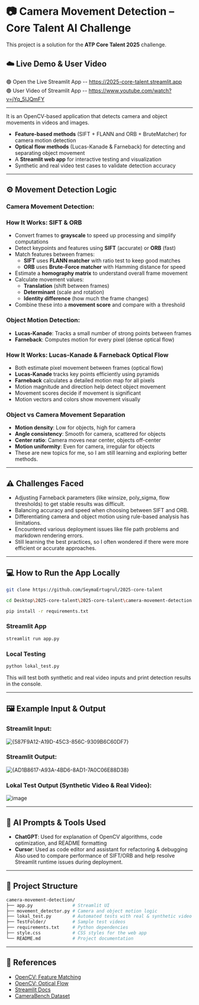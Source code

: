 # 📷 Camera Movement Detection – Core Talent AI Challenge

This project is a solution for the **ATP Core Talent 2025** challenge.

## ☁️ Live Demo & User Video

🟢 Open the Live Streamlit App -- https://2025-core-talent.streamlit.app  
🟢 User Video of Streamlit App -- https://www.youtube.com/watch?v=jYq_5lJQmFY

---
It is an OpenCV-based application that detects camera and object movements in videos and images.

- **Feature-based methods** (SIFT + FLANN and ORB + BruteMatcher) for camera motion detection
- **Optical flow methods** (Lucas-Kanade & Farneback) for detecting and separating object movement
- A **Streamlit web app** for interactive testing and visualization
- Synthetic and real video test cases to validate detection accuracy

---

## ⚙️ Movement Detection Logic

### Camera Movement Detection:

### How It Works: SIFT & ORB

- Convert frames to **grayscale** to speed up processing and simplify computations  
- Detect keypoints and features using **SIFT** (accurate) or **ORB** (fast)  
- Match features between frames:  
  - **SIFT** uses **FLANN matcher** with ratio test to keep good matches  
  - **ORB** uses **Brute-Force matcher** with Hamming distance for speed  
- Estimate a **homography matrix** to understand overall frame movement  
- Calculate movement values:  
  - **Translation** (shift between frames)  
  - **Determinant** (scale and rotation)  
  - **Identity difference** (how much the frame changes)  
- Combine these into a **movement score** and compare with a threshold  

### Object Motion Detection:

- **Lucas-Kanade**: Tracks a small number of strong points between frames  
- **Farneback**: Computes motion for every pixel (dense optical flow)  

### How It Works: Lucas-Kanade & Farneback Optical Flow

- Both estimate pixel movement between frames (optical flow)  
- **Lucas-Kanade** tracks key points efficiently using pyramids  
- **Farneback** calculates a detailed motion map for all pixels  
- Motion magnitude and direction help detect object movement  
- Movement scores decide if movement is significant  
- Motion vectors and colors show movement visually  

### Object vs Camera Movement Separation

- **Motion density**: Low for objects, high for camera  
- **Angle consistency**: Smooth for camera, scattered for objects  
- **Center ratio**: Camera moves near center, objects off-center  
- **Motion uniformity**: Even for camera, irregular for objects  
- These are new topics for me, so I am still learning and exploring better methods.  

---

## ⚠️ Challenges Faced

- Adjusting Farneback parameters (like winsize, poly_sigma, flow thresholds) to get stable results was difficult.
- Balancing accuracy and speed when choosing between SIFT and ORB.
- Differentiating camera and object motion using rule-based analysis has limitations.
- Encountered various deployment issues like file path problems and markdown rendering errors.
- Still learning the best practices, so I often wondered if there were more efficient or accurate approaches.

---

## 💻 How to Run the App Locally

```bash
git clone https://github.com/SeymaErtugrul/2025-core-talent
```
```bash
cd Desktop\2025-core-talent\2025-core-talent\camera-movement-detection
```
```bash
pip install -r requirements.txt
```
### Streamlit App
```bash
streamlit run app.py
```

### Local Testing
```bash
python lokal_test.py
```

This will test both synthetic and real video inputs and print detection results in the console.

---

## 🖼 Example Input & Output

### Streamlit Input:
![{587F9A12-A19D-45C3-856C-9309B6C60DF7}](https://github.com/user-attachments/assets/adc83f15-596a-4df5-9c8b-e72c13251f19)

### Streamlit Output:
![{AD1B8617-A93A-4BD6-8AD1-7A0C06E88D38}](https://github.com/user-attachments/assets/7d9aee64-3b7f-425a-b2b8-304e0529d212)

### Lokal Test Output (Synthetic Video & Real Video):
![image](https://github.com/user-attachments/assets/4fb27ac4-5133-4439-b4b6-9d86d7dd538e)

---

## 🤔 AI Prompts & Tools Used

- **ChatGPT**: Used for explanation of OpenCV algorithms, code optimization, and README formatting
- **Cursor**: Used as code editor and assistant for refactoring & debugging  
  Also used to compare performance of SIFT/ORB and help resolve Streamlit runtime issues during deployment.

---

## 📁 Project Structure

```bash
camera-movement-detection/
├── app.py               # Streamlit UI
├── movement_detector.py # Camera and object motion logic
├── lokal_test.py        # Automated tests with real & synthetic video
├── TestFolder/          # Sample test videos
├── requirements.txt     # Python dependencies
├── style.css            # CSS styles for the web app
└── README.md            # Project documentation
```

---

## 📄 References

- [OpenCV: Feature Matching](https://docs.opencv.org/4.x/dc/dc3/tutorial_py_matcher.html)
- [OpenCV: Optical Flow](https://docs.opencv.org/4.x/d4/dee/tutorial_optical_flow.html)
- [Streamlit Docs](https://docs.streamlit.io/)
- [CameraBench Dataset]([https://huggingface.co/datasets/camerabench](https://huggingface.co/datasets))

